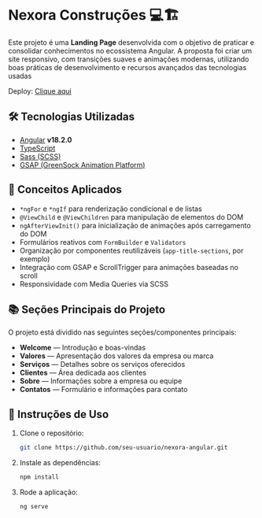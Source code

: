 # Nexora Construções 💻🏗️

Este projeto é uma **Landing Page** desenvolvida com o objetivo de praticar e consolidar conhecimentos no ecossistema Angular. A proposta foi criar um site responsivo, com transições suaves e animações modernas, utilizando boas práticas de desenvolvimento e recursos avançados das tecnologias usadas

Deploy: [Clique aqui](https://nexora-construcoes.vercel.app/)

## 🛠️ Tecnologias Utilizadas

- [Angular](https://angular.io/) **v18.2.0**
- [TypeScript](https://www.typescriptlang.org/)
- [Sass (SCSS)](https://sass-lang.com/)
- [GSAP (GreenSock Animation Platform)](https://greensock.com/gsap/)

## 🧠 Conceitos Aplicados

- `*ngFor` e `*ngIf` para renderização condicional e de listas
- `@ViewChild` e `@ViewChildren` para manipulação de elementos do DOM
- `ngAfterViewInit()` para inicialização de animações após carregamento do DOM
- Formulários reativos com `FormBuilder` e `Validators`
- Organização por componentes reutilizáveis (`app-title-sections`, por exemplo)
- Integração com GSAP e ScrollTrigger para animações baseadas no scroll
- Responsividade com Media Queries via SCSS

## 📚 Seções Principais do Projeto

O projeto está dividido nas seguintes seções/componentes principais:

- **Welcome** — Introdução e boas-vindas
- **Valores** — Apresentação dos valores da empresa ou marca
- **Serviços** — Detalhes sobre os serviços oferecidos
- **Clientes** — Área dedicada aos clientes
- **Sobre** — Informações sobre a empresa ou equipe
- **Contatos** — Formulário e informações para contato

## 🔧 Instruções de Uso

1. Clone o repositório:

    ```bash
    git clone https://github.com/seu-usuario/nexora-angular.git
    ```

2. Instale as dependências:

    ```bash
    npm install
    ```

3. Rode a aplicação:

    ```bash
    ng serve
    ```
